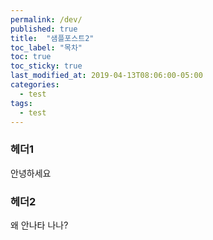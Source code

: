 ```yaml
---
permalink: /dev/
published: true
title:  "샘플포스트2"
toc_label: "목차"
toc: true
toc_sticky: true
last_modified_at: 2019-04-13T08:06:00-05:00
categories:
  - test
tags:
  - test
---
```

### 헤더1
안녕하세요

### 헤더2
왜 안나타 나나?